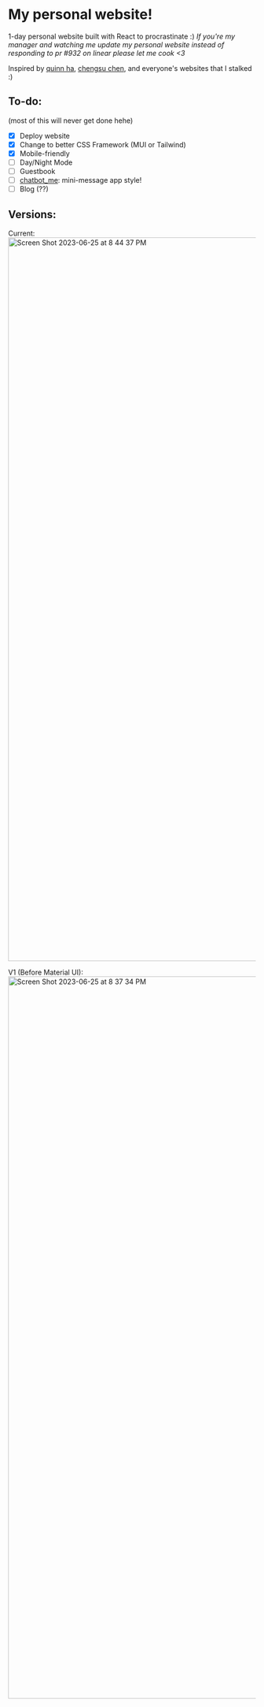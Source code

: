 # My personal website!

1-day personal website built with React to procrastinate :) *If you're my manager and watching me update my personal website instead of responding to pr #932 on linear please let me cook <3*

Inspired by [quinn ha](https://www.quinnha.xyz/), [chengsu chen](https://www.chengsuchen.com/), and everyone's websites that I stalked :)

## To-do:

(most of this will never get done hehe)

- [x] Deploy website
- [x] Change to better CSS Framework (MUI or Tailwind)
- [x] Mobile-friendly
- [ ] Day/Night Mode
- [ ] Guestbook
- [ ] [chatbot_me](https://github.com/Tapiocaba/chatbot_me): mini-message app style!
- [ ] Blog (??)

## Versions:

Current:
<img width="1470" alt="Screen Shot 2023-06-25 at 8 44 37 PM" src="https://github.com/Tapiocaba/personal-website/assets/66091764/1bcd6ae4-0683-427c-b302-cfc6b0ebdd0a">

V1 (Before Material UI):
<img width="1467" alt="Screen Shot 2023-06-25 at 8 37 34 PM" src="https://github.com/Tapiocaba/personal-website/assets/66091764/7cf6afb0-5289-4a2b-9e49-1c020c1eb6ee">

